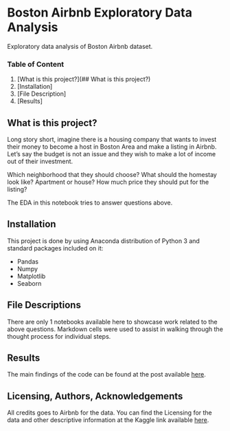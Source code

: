# Boston Airbnb Exploratory Data Analysis
Exploratory data analysis of Boston Airbnb dataset.

### Table of Content
1. [What is this project?](## What is this project?)
2. [Installation]
3. [File Description]
4. [Results]

## What is this project?
Long story short, imagine there is a housing company that wants to invest their money to become a host in Boston Area and make a listing in Airbnb. Let’s say the budget is not an issue and they wish to make a lot of income out of their investment.

Which neighborhood that they should choose? What should the homestay look like? Apartment or house? How much price they should put for the listing?

The EDA in this notebook tries to answer questions above.

## Installation
This project is done by using Anaconda distribution of Python 3 and standard packages included on it:
- Pandas
- Numpy
- Matplotlib
- Seaborn

## File Descriptions
There are only 1 notebooks available here to showcase work related to the above questions. Markdown cells were used to assist in walking through the thought process for individual steps.

## Results
The main findings of the code can be found at the post available [here](https://farzamani.medium.com/boston-airbnb-exploratory-data-analysis-6285ab783631).

## Licensing, Authors, Acknowledgements
All credits goes to Airbnb for the data. You can find the Licensing for the data and other descriptive information at the Kaggle link available [here](https://www.kaggle.com/airbnb/boston).
